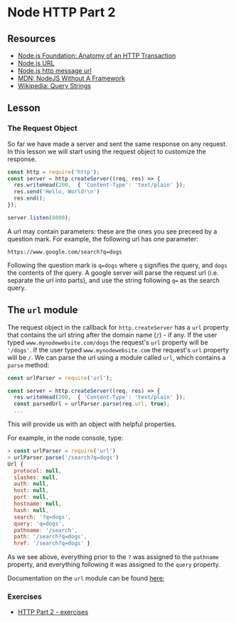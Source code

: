 # Node HTTP Part 2

## Resources

* [Node.js Foundation: Anatomy of an HTTP Transaction](https://nodejs.org/en/docs/guides/anatomy-of-an-http-transaction/)
* [Node.js URL](https://nodejs.org/api/url.html#url_url)
* [Node.js http message url](https://nodejs.org/api/http.html#http_message_url)
* [MDN: NodeJS Without A Framework](https://developer.mozilla.org/en-US/docs/Learn/Server-side/Node_server_without_framework)
* [Wikipedia: Query Strings](https://en.wikipedia.org/wiki/Query_string)

## Lesson

### The Request Object

So far we have made a server and sent the same response on any request. In this lesson we will start using the request object to customize the response.

```js
const http = require('http');
const server = http.createServer((req, res) => {
  res.writeHead(200,  { 'Content-Type': 'text/plain' });
  res.send('Hello, World!\n')
  res.end();
});

server.listen(8000);
```

A url may contain parameters: these are the ones you see preceed by a question mark. For example, the following url has one parameter:

`https://www.google.com/search?q=dogs`

Following the question mark is `q=dogs` where `q` signifies the query, and `dogs` the contents of the query. A google server will parse the request url (i.e. separate the url into parts), and use the string following `q=` as the search query.

## The `url` module

The request object in the callback for `http.createServer` has a `url` property that contains the url string after the domain name (`/`) - if any. If the user typed `www.mynodewebsite.com/dogs` the request's `url` property will be `'/dogs'`. If the user typed `www.mynodewebsite.com` the request's `url` property will be `/`.  We can parse the url using a module called `url`, which contains a `parse` method:

```js
const urlParser = require('url');

const server = http.createServer((req, res) => {
  res.writeHead(200,  { 'Content-Type': 'text/plain' });
  const parsedUrl = urlParser.parse(req.url, true);
  ...
```

This will provide us with an object with helpful properties.

For example, in the node console, type:

```js
> const urlParser = require('url')
> urlParser.parse('/search?q=dogs')
Url {
  protocol: null,
  slashes: null,
  auth: null,
  host: null,
  port: null,
  hostname: null,
  hash: null,
  search: '?q=dogs',
  query: 'q=dogs',
  pathname: '/search',
  path: '/search?q=dogs',
  href: '/search?q=dogs' }
```

As we see above, everything prior to the `?` was assigned to the `pathname` property, and everything following it was assigned to the `query` property.

Documentation on the `url` module can be found [here](https://nodejs.org/api/url.html#url_url);

### Exercises

* [HTTP Part 2 - exercises](../../exercises/http_part_2/http_part_2.md)
